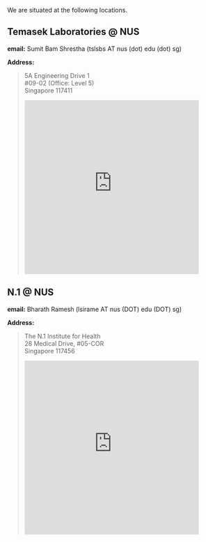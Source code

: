 <!--
.. title: Contact Us
.. slug: contact
.. date: 2019-01-22 18:54:29 UTC+08:00
.. tags: 
.. category: 
.. link: 
.. description: 
.. type: text
-->

We are situated at the following locations.

## Temasek Laboratories @ NUS ##

__email:__ Sumit Bam Shrestha (tslsbs AT nus (dot) edu (dot) sg)

__Address:__
>5A Engineering Drive 1  
\#09-02 (Office: Level 5)  
Singapore 117411	
><iframe src="https://www.google.com/maps/embed?pb=!1m14!1m8!1m3!1d3988.7914588737803!2d103.77210800000002!3d1.299949!3m2!1i1024!2i768!4f13.1!3m3!1m2!1s0x31da1af774158ae1%3A0xd62c51fad2cfe6c9!2s5A+Engineering+Drive+1%2C+Singapore+117411!5e0!3m2!1sen!2sus!4v1548155305047" width="400" height="400" frameborder="0" style="border:0" allowfullscreen></iframe>
	
## N.1 @ NUS ##
__email:__ Bharath Ramesh (lsirame AT nus (DOT) edu (DOT) sg)

__Address:__
>The N.1 Institute for Health	  
28 Medical Drive, #05-COR  
Singapore 117456  
><iframe src="https://www.google.com/maps/embed?pb=!1m18!1m12!1m3!1d3988.796183215126!2d103.77447516532444!3d1.2969550490540673!2m3!1f0!2f0!3f0!3m2!1i1024!2i768!4f13.1!3m3!1m2!1s0x31da1a56afb18525%3A0xf4d0a7d479de82db!2sCentre+for+Life+Sciences!5e0!3m2!1sen!2sus!4v1548155629473" width="400" height="400" frameborder="0" style="border:0" allowfullscreen></iframe>
